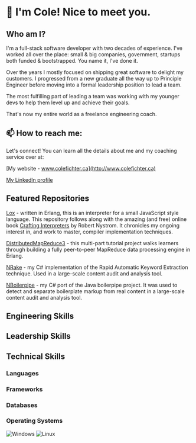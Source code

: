 # 👋 I'm Cole! Nice to meet you.

## Who am I?

I'm a full-stack software developer with two decades of experience. I've worked all over the place: small & big companies, government, startups both funded & bootstrapped. You name it, I've done it.

Over the years I mostly focused on shipping great software to delight my customers. I progressed from a new graduate all the way up to Principle Engineer before moving into a formal leadership position to lead a team.

The most fulfilling part of leading a team was working with my younger devs to help them level up and achieve their goals.

That's now my entire world as a freelance engineering coach.

## 📫 How to reach me:

Let's connect! You can learn all the details about me and my coaching service over at:

[My website - www.colefichter.ca](http://www.colefichter.ca)

[My LinkedIn profile](https://www.linkedin.com/in/cole-fichter-b200a54/)

## Featured Repositories
[Lox](https://github.com/colefichter/lox) - written in Erlang, this is an interpreter for a small JavaScript style language. This repository follows along with the amazing (and free) online book [Crafting Interpreters](https://craftinginterpreters.com/) by Robert Nystrom. It chronicles my ongoing interest in, and work to master, compiler implementation techniques.

[DistributedMapReduce3](https://github.com/colefichter/DistributedMapReduce3) - this multi-part tutorial project walks learners through building a fully peer-to-peer MapReduce data processing engine in Erlang.

[NRake](https://github.com/colefichter/NRake) - my C# implementation of the Rapid Automatic Keyword Extraction technique. Used in a large-scale content audit and analysis tool.

[NBoilerpipe](https://github.com/colefichter/NBoilerpipe) - my C# port of the Java boilerpipe project. It was used to detect and separate boilerplate markup from real content in a large-scale content audit and analysis tool.

## Engineering Skills

## Leadership Skills

## Technical Skills

### Languages

### Frameworks

### Databases

### Operating Systems

![Windows](https://img.shields.io/badge/Windows-0078D6?style=for-the-badge&logo=windows&logoColor=white) ![Linux](https://img.shields.io/badge/Linux-FCC624?style=for-the-badge&logo=linux&logoColor=black)




<!--
TODO:

- Highlighted repos
- Skill list using cool badges
- Revise text above - sales pitch

-->


<!--
**colefichter/colefichter** is a ✨ _special_ ✨ repository because its `README.md` (this file) appears on your GitHub profile.

Here are some ideas to get you started:

- 🔭 I’m currently working on ...
- 🌱 I’m currently learning ...
- 👯 I’m looking to collaborate on ...
- 🤔 I’m looking for help with ...
- 💬 Ask me about ...
- 📫 How to reach me: ...
- 😄 Pronouns: ...
- ⚡ Fun fact: ...
-->
